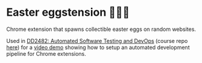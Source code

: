 # Easter eggstension 🐰🐣🌷
Chrome extension that spawns collectible easter eggs on random websites.

Used in [DD2482: Automated Software Testing and DevOps](https://www.kth.se/student/kurser/kurs/DD2482?l=en) (course repo [here](https://github.com/KTH/devops-course)) for a [video demo](https://www.youtube.com/watch?v=SKJYKNKyaqI) showing how to setup an automated development pipeline for Chrome extensions.
